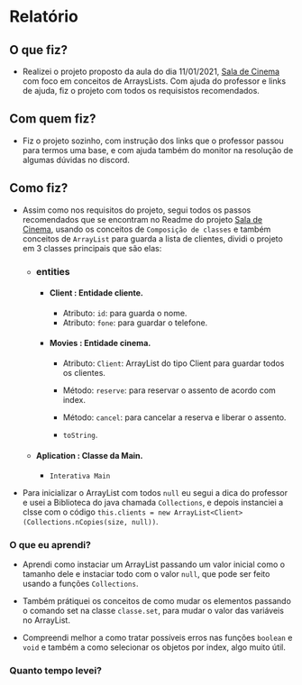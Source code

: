 # Relatório

## O que fiz?
- Realizei o projeto proposto da aula do dia 11/01/2021, [Sala de Cinema](https://github.com/qxcodepoo/arcade/blob/master/base/010/Readme.md) com foco em conceitos de ArraysLists. Com ajuda do professor e links de ajuda, fiz o projeto com todos os requisistos recomendados.

## Com quem fiz?
- Fiz o projeto sozinho, com instrução dos links que o professor passou para termos uma base, e com ajuda também do monitor na resolução de algumas dúvidas no discord.

## Como fiz?
- Assim como nos requisitos do projeto, segui todos os passos recomendados que se encontram no Readme do projeto [Sala de Cinema](https://github.com/qxcodepoo/arcade/blob/master/base/010/Readme.md), usando os conceitos de ``` Composição de classes ``` e também conceitos de ``` ArrayList ``` para guarda a lista de clientes, dividi o projeto em 3 classes principais que são elas:
    - ### entities
        - #### Client : Entidade cliente.
            - Atributo: ``` id ```: para guarda o nome.
            - Atributo: ``` fone ```: para guardar o telefone.

        - #### Movies : Entidade cinema.
            - Atributo: ``` Client ```: ArrayList do tipo Client para guardar todos os clientes.
            - Método: ``` reserve ```: para reservar o assento de acordo com index.
            - Método: ``` cancel ```: para cancelar a reserva e liberar o assento.

            - ``` toString ```.
    - #### Aplication : Classe da Main.
        - ``` Interativa Main ```

- Para inicializar o ArrayList com todos ```null``` eu segui a dica do professor e usei a Biblioteca do java chamada ``` Collections ```, e depois instanciei a clsse com o código ``` this.clients = new ArrayList<Client>(Collections.nCopies(size, null)) ```.

### O que eu aprendi?

- Aprendi como instaciar um ArrayList passando um valor inicial como o tamanho dele e instaciar todo com o valor ``` null ```, que pode ser feito usando a funções ``` Collections ```.

- Também prátiquei os conceitos de como mudar os elementos passando o comando set na classe ``` classe.set ```, para mudar o valor das variáveis no ArrayList.

- Compreendi melhor a como tratar possíveis erros nas funções ``` boolean ``` e ``` void ``` e também a como selecionar os objetos por index, algo muito útil.

### Quanto tempo levei?
